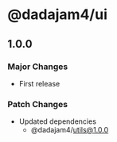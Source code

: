 # @dadajam4/ui

## 1.0.0

### Major Changes

- First release

### Patch Changes

- Updated dependencies
  - @dadajam4/utils@1.0.0
